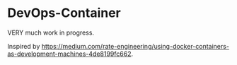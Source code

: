 # DevOps-Container

VERY much work in progress.

Inspired by https://medium.com/rate-engineering/using-docker-containers-as-development-machines-4de8199fc662.
